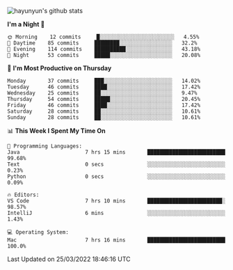 
![hayunyun's github stats](https://github-readme-stats.vercel.app/api?username=hayunyun&show_icons=true)


<!--START_SECTION:waka-->
**I'm a Night 🦉** 

```text
🌞 Morning    12 commits     █░░░░░░░░░░░░░░░░░░░░░░░░   4.55% 
🌆 Daytime    85 commits     ████████░░░░░░░░░░░░░░░░░   32.2% 
🌃 Evening    114 commits    ██████████░░░░░░░░░░░░░░░   43.18% 
🌙 Night      53 commits     █████░░░░░░░░░░░░░░░░░░░░   20.08%

```
📅 **I'm Most Productive on Thursday** 

```text
Monday       37 commits     ███░░░░░░░░░░░░░░░░░░░░░░   14.02% 
Tuesday      46 commits     ████░░░░░░░░░░░░░░░░░░░░░   17.42% 
Wednesday    25 commits     ██░░░░░░░░░░░░░░░░░░░░░░░   9.47% 
Thursday     54 commits     █████░░░░░░░░░░░░░░░░░░░░   20.45% 
Friday       46 commits     ████░░░░░░░░░░░░░░░░░░░░░   17.42% 
Saturday     28 commits     ██░░░░░░░░░░░░░░░░░░░░░░░   10.61% 
Sunday       28 commits     ██░░░░░░░░░░░░░░░░░░░░░░░   10.61%

```


📊 **This Week I Spent My Time On** 

```text
💬 Programming Languages: 
Java                     7 hrs 15 mins       █████████████████████████   99.68% 
Text                     0 secs              ░░░░░░░░░░░░░░░░░░░░░░░░░   0.23% 
Python                   0 secs              ░░░░░░░░░░░░░░░░░░░░░░░░░   0.09%

🔥 Editors: 
VS Code                  7 hrs 10 mins       ████████████████████████░   98.57% 
IntelliJ                 6 mins              ░░░░░░░░░░░░░░░░░░░░░░░░░   1.43%

💻 Operating System: 
Mac                      7 hrs 16 mins       █████████████████████████   100.0%

```


 Last Updated on 25/03/2022 18:46:16 UTC
<!--END_SECTION:waka-->

<!--
**hayunyun/hayunyun** is a ✨ _special_ ✨ repository because its `README.md` (this file) appears on your GitHub profile.

Here are some ideas to get you started:

- 🔭 I’m currently working on ...
- 🌱 I’m currently learning ...
- 👯 I’m looking to collaborate on ...
- 🤔 I’m looking for help with ...
- 💬 Ask me about ...
- 📫 How to reach me: ...
- 😄 Pronouns: ...
- ⚡ Fun fact: ...
-->
